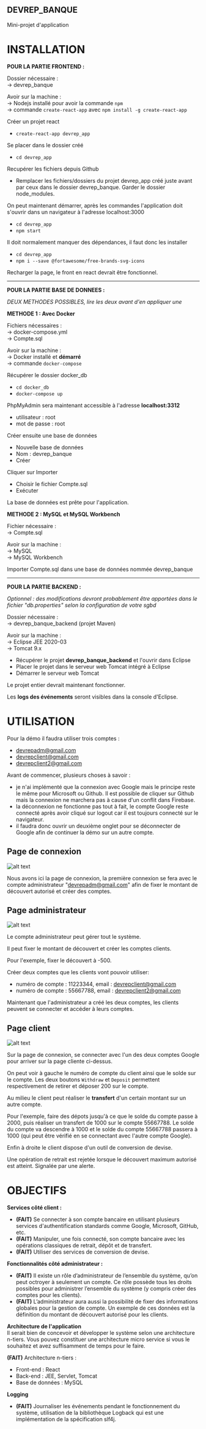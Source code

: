 ## DEVREP_BANQUE
Mini-projet d'application


# INSTALLATION

__POUR LA PARTIE FRONTEND :__

Dossier nécessaire :  
-> devrep_banque

Avoir sur la machine :  
-> Nodejs installé pour avoir la commande `npm`  
-> commande `create-react-app` avec `npm install -g create-react-app`  

Créer un projet react  
- `create-react-app devrep_app`  

Se placer dans le dossier créé  
- `cd devrep_app`

Recupérer les fichiers depuis Github  
- Remplacer les fichiers/dossiers du projet devrep_app créé juste avant par ceux dans le dossier devrep_banque. Garder le dossier node_modules. 

On peut maintenant démarrer, après les commandes l'application doit s'ouvrir dans un navigateur à l'adresse localhost:3000  
- `cd devrep_app`  
- `npm start`  

Il doit normalement manquer des dépendances, il faut donc les installer  
- `cd devrep_app`  
- `npm i --save @fortawesome/free-brands-svg-icons`

Recharger la page, le front en react devrait être fonctionnel. 

---

__POUR LA PARTIE BASE DE DONNEES :__

_DEUX METHODES POSSIBLES, lire les deux avant d'en appliquer une_

__METHODE 1 : Avec Docker__

Fichiers nécessaires :  
-> docker-compose.yml  
-> Compte.sql  

Avoir sur la machine :  
-> Docker installé et __démarré__  
-> commande `docker-compose`

Récupérer le dossier docker_db   
- `cd docker_db`  
- `docker-compose up` 

PhpMyAdmin sera maintenant accessible à l'adresse __localhost:3312__  
- utilisateur  : root  
- mot de passe : root  

Créer ensuite une base de données  
- Nouvelle base de données  
- Nom : devrep_banque  
- Créer  

Cliquer sur Importer  
- Choisir le fichier Compte.sql  
- Exécuter  

La base de données est prête pour l'application.  

__METHODE 2 : MySQL et MySQL Workbench__

Fichier nécessaire :  
    -> Compte.sql  

Avoir sur la machine :  
    -> MySQL  
    -> MySQL Workbench  

Importer Compte.sql dans une base de données nommée devrep_banque

---

__POUR LA PARTIE BACKEND :__  


_Optionnel : des modifications devront probablement être apportées dans le fichier "db.properties" selon la configuration de votre sgbd_  


Dossier nécessaire :  
-> devrep_banque_backend (projet Maven)  

Avoir sur la machine :  
-> Eclipse JEE 2020-03  
-> Tomcat 9.x 

- Récupérer le projet __devrep_banque_backend__ et l'ouvrir dans Eclipse
- Placer le projet dans le serveur web Tomcat intégré à Eclipse
- Démarrer le serveur web Tomcat  

Le projet entier devrait maintenant fonctionner.  

Les __logs des événements__ seront visibles dans la console d'Eclipse. 

# UTILISATION  

Pour la démo il faudra utiliser trois comptes :  
- devrepadm@gmail.com  
- devrepclient@gmail.com  
- devrepclient2@gmail.com  

Avant de commencer, plusieurs choses à savoir :  
- je n'ai implémenté que la connexion avec Google mais le principe reste le même pour Microsoft ou Github. Il est possible de cliquer sur Github mais la connexion ne marchera pas à cause d'un conflit dans Firebase.  
- la déconnexion ne fonctionne pas tout à fait, le compte Google reste connecté après avoir cliqué sur logout car il est toujours connecté sur le navigateur.  
- il faudra donc ouvrir un deuxième onglet pour se déconnecter de Google afin de continuer la démo sur un autre compte.   

## Page de connexion  

![alt text](https://github.com/itsmaxime/DEVREP_Banque/blob/main/images/connexion.png)

Nous avons ici la page de connexion, la première connexion se fera avec le compte administrateur "devrepadm@gmail.com" afin de fixer le montant de découvert autorisé et créer des comptes.  

## Page administrateur  

![alt text](https://github.com/itsmaxime/DEVREP_Banque/blob/main/images/administrateur.png)

Le compte administrateur peut gérer tout le système.  

Il peut fixer le montant de découvert et créer les comptes clients.  

Pour l'exemple, fixer le découvert à -500.  

Créer deux comptes que les clients vont pouvoir utiliser:
- numéro de compte : 11223344, email : devrepclient@gmail.com  
- numéro de compte : 55667788, email : devrepclient2@gmail.com  

Maintenant que l'administrateur a créé les deux comptes, les clients peuvent se connecter et accéder à leurs comptes.  

## Page client  

![alt text](https://github.com/itsmaxime/DEVREP_Banque/blob/main/images/client.png)

Sur la page de connexion, se connecter avec l'un des deux comptes Google pour arriver sur la page cliente ci-dessus.  

On peut voir à gauche le numéro de compte du client ainsi que le solde sur le compte. Les deux boutons `Withdraw`  et  `Deposit` permettent respectivement de retirer et déposer 200 sur le compte.  

Au milieu le client peut réaliser le __transfert__ d'un certain montant sur un autre compte.  

Pour l'exemple, faire des dépots jusqu'à ce que le solde du compte passe à 2000, puis réaliser un transfert de 1000 sur le compte 55667788. Le solde du compte va descendre à 1000 et le solde du compte 55667788 passera à 1000 (qui peut être vérifié en se connectant avec l'autre compte Google).  

Enfin à droite le client dispose d'un outil de conversion de devise.  

Une opération de retrait est rejetée lorsque le découvert maximum autorisé est atteint. Signalée par une alerte.

# OBJECTIFS

__Services côté client :__
- __(FAIT)__ Se connecter à son compte bancaire en utilisant plusieurs services d'authentification standards comme Google, Microsoft, GitHub, etc.    
- __(FAIT)__ Manipuler, une fois connecté, son compte bancaire avec les opérations classiques de retrait, dépôt et de transfert.  
- __(FAIT)__ Utiliser des services de conversion de devise.  

__Fonctionnalités côté administrateur :__
- __(FAIT)__ Il existe un rôle d’administrateur de l’ensemble du système, qu’on peut octroyer à seulement un compte. Ce rôle possède tous les droits possibles pour administrer l’ensemble du système (y compris créer des comptes pour les clients).  
- __(FAIT)__ L’administrateur aura aussi la possibilité de fixer des informations globales pour la gestion de compte. Un exemple de ces données est la définition du montant de découvert autorisé pour les clients.  

__Architecture de l'application__  
Il serait bien de concevoir et développer le système selon une architecture n-tiers. Vous pouvez constituer une architecture micro service si vous le souhaitez et avez suffisamment de temps pour le faire.  

__(FAIT)__ Architecture n-tiers :
- Front-end : React  
- Back-end : JEE, Servlet, Tomcat  
- Base de données : MySQL  

__Logging__
- __(FAIT)__ Journaliser les événements pendant le fonctionnement du système, utilisation de la bibliothèque Logback qui est une implémentation de la spécification slf4j.

